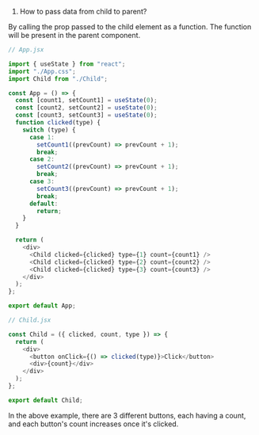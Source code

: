 1. How to pass data from child to parent?

By calling the prop passed to the child element as a function. The function will be present in the parent component.

```javascript
// App.jsx

import { useState } from "react";
import "./App.css";
import Child from "./Child";

const App = () => {
  const [count1, setCount1] = useState(0);
  const [count2, setCount2] = useState(0);
  const [count3, setCount3] = useState(0);
  function clicked(type) {
    switch (type) {
      case 1:
        setCount1((prevCount) => prevCount + 1);
        break;
      case 2:
        setCount2((prevCount) => prevCount + 1);
        break;
      case 3:
        setCount3((prevCount) => prevCount + 1);
        break;
      default:
        return;
    }
  }

  return (
    <div>
      <Child clicked={clicked} type={1} count={count1} />
      <Child clicked={clicked} type={2} count={count2} />
      <Child clicked={clicked} type={3} count={count3} />
    </div>
  );
};

export default App;
```

```javascript
// Child.jsx

const Child = ({ clicked, count, type }) => {
  return (
    <div>
      <button onClick={() => clicked(type)}>Click</button>
      <div>{count}</div>
    </div>
  );
};

export default Child;
```

In the above example, there are 3 different buttons, each having a count, and each button's count increases once it's clicked.
